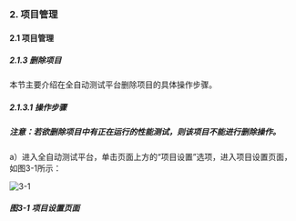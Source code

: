 ### 2. 项目管理

#### 2.1 项目管理

##### 2.1.3 删除项目

本节主要介绍在全自动测试平台删除项目的具体操作步骤。

##### 2.1.3.1 操作步骤

##### 注意：若欲删除项目中有正在运行的性能测试，则该项目不能进行删除操作。

a）进入全自动测试平台，单击页面上方的“项目设置”选项，进入项目设置页面，如图3-1所示：

![3-1](https://www.feisuanyz.com/fstest/xmgl/4.png)

##### 图3-1 项目设置页面
